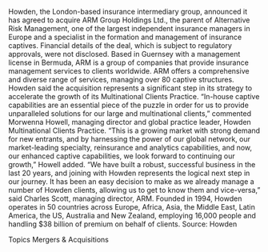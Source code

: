 Howden, the London-based insurance intermediary group, announced it has agreed to acquire ARM Group Holdings Ltd., the parent of Alternative Risk Management, one of the largest independent insurance managers in Europe and a specialist in the formation and management of insurance captives.
Financial details of the deal, which is subject to regulatory approvals, were not disclosed.
Based in Guernsey with a management license in Bermuda, ARM is a group of companies that provide insurance management services to clients worldwide. ARM offers a comprehensive and diverse range of services, managing over 80 captive structures.
Howden said the acquisition represents a significant step in its strategy to accelerate the growth of its Multinational Clients Practice.
“In-house captive capabilities are an essential piece of the puzzle in order for us to provide unparalleled solutions for our large and multinational clients,” commented Morwenna Howell, managing director and global practice leader, Howden Multinational Clients Practice.
“This is a growing market with strong demand for new entrants, and by harnessing the power of our global network, our market-leading specialty, reinsurance and analytics capabilities, and now, our enhanced captive capabilities, we look forward to continuing our growth,” Howell added.
“We have built a robust, successful business in the last 20 years, and joining with Howden represents the logical next step in our journey. It has been an easy decision to make as we already manage a number of Howden clients, allowing us to get to know them and vice-versa,” said Charles Scott, managing director, ARM.
Founded in 1994, Howden operates in 50 countries across Europe, Africa, Asia, the Middle East, Latin America, the US, Australia and New Zealand, employing 16,000 people and handling $38 billion of premium on behalf of clients.
Source: Howden

Topics
Mergers & Acquisitions
